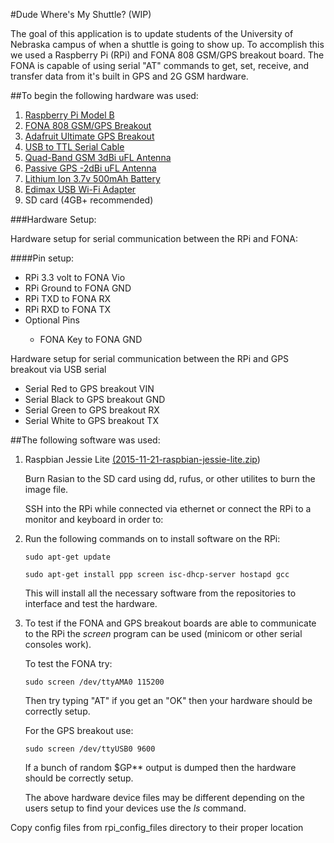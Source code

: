 #Dude Where's My Shuttle? (WIP)

<p>The goal of this application is to update students of the University of Nebraska
	campus of when a shuttle is going to show up. 
	To accomplish this we used a Raspberry Pi (RPi) and FONA 808 GSM/GPS breakout board.
	The FONA is capable of using serial "AT" commands to get, set, receive, and transfer data
	from it's built in GPS and 2G GSM hardware.
</p>


##To begin the following hardware was used:
<ol>
	<li><a href="https://www.raspberrypi.org/products/model-b/">Raspberry Pi Model B</a></li>
	<li><a href="https://www.adafruit.com/products/2542">FONA 808 GSM/GPS Breakout</a></li>
	<li><a href="https://www.adafruit.com/products/746">Adafruit Ultimate GPS Breakout</a></li>
	<li><a href="https://www.adafruit.com/products/954">USB to TTL Serial Cable</a></li>
	<li><a href="https://www.adafruit.com/products/1991">Quad-Band GSM 3dBi uFL Antenna</a></li>
	<li><a href="https://www.adafruit.com/products/2460">Passive GPS -2dBi uFL Antenna</a></li>
	<li><a href="https://www.adafruit.com/product/1578">Lithium Ion 3.7v 500mAh Battery</a></li>
	<li>
		<a href="http://www.edimax.com/edimax/merchandise/merchandise_detail/data/edimax/global/wireless_adapters_n150/ew-7811un">Edimax USB Wi-Fi Adapter</a>
	</li>
	<li>SD card (4GB+ recommended)</li> 
</ol>

###Hardware Setup:
<p>Hardware setup for serial communication between the RPi and FONA:</p>
####Pin setup:
<ul>
	<li>RPi 3.3 volt to FONA Vio</li>
	<li>RPi Ground to FONA GND</li>
	<li>RPi TXD to FONA RX</li>
	<li>RPi RXD to FONA TX</li>
	<li>Optional Pins</li>
		<ul>
			<li>FONA Key to FONA GND</li>
		</ul>
</ul>
<p>Hardware setup for serial communication between the RPi and GPS breakout via USB serial</p>
<ul>
	<li>Serial Red to GPS breakout VIN</li>
	<li>Serial Black to GPS breakout GND</li>
	<li>Serial Green to GPS breakout RX</li>
	<li>Serial White to GPS breakout TX</li>
</ul>

##The following software was used:
<ol>
	<li>Raspbian Jessie Lite <a href="https://drive.google.com/file/d/0B4dklNKVEGmEdVVMMTlDWldBLWM/view?usp=sharing" >(2015-11-21-raspbian-jessie-lite.zip</a>)</li>
	<p>Burn Rasian to the SD card using dd, rufus, or other utilites to burn the image file.</p>
	<p>SSH into the RPi while connected via ethernet or connect the RPi to a monitor and keyboard in order to:</p>
	<li>Run the following commands on to install software on the RPi:</li>
		<pre><code>sudo apt-get update</code></pre>
		<pre><code>sudo apt-get install ppp screen isc-dhcp-server hostapd gcc</code></pre>
	<p>This will install all the necessary software from the repositories to interface and test the hardware.</p>
	<li>To test if the FONA and GPS breakout boards are able to communicate to the RPi the 		<i>screen</i> program can be used (minicom or other serial consoles work).
		<p>To test the FONA try:</p>
		<pre><code>sudo screen /dev/ttyAMA0 115200</pre></code>
		<p>Then try typing "AT" if you get an "OK" then your hardware should be correctly setup.</p>
		<p>For the GPS breakout use:</p>
		<pre><code>sudo screen /dev/ttyUSB0 9600</pre></code>
		<p>If a bunch of random $GP** output is dumped then the hardware should be correctly setup.</p>
		<p>The above hardware device files may be different depending on the users setup to find your devices use the <i>ls</i> command.</p>
	</li>
</ol>
<p>Copy config files from rpi_config_files directory to their proper location</p>
